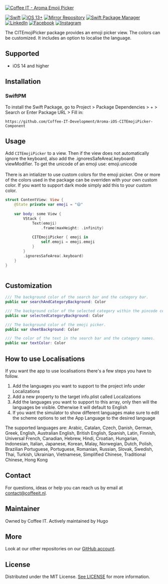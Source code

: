 [![Coffee IT - Aroma Emoji Picker](https://coffeeit.nl/wp-content/uploads/2022/08/Aroma_Emoji_Picker_iOS.png)](https://coffeeit.nl/)

[![Swift](https://img.shields.io/badge/Swift-5.6-red?style=flat-square)](https://img.shields.io/badge/Swift-5.6-red?style=flat-square)
[![iOS 13+](https://img.shields.io/badge/iOS-v14+-pink?style=flat-square)](https://img.shields.io/badge/iOS-v14+-pink?style=flat-square)
[![Mirror Repository](https://img.shields.io/badge/Mirror-Repository-pink?style=flat-square)](https://img.shields.io/badge/Mirror-Repository-pink?style=flat-square)
[![Swift Package Manager](https://img.shields.io/badge/Swift_Package_Manager-Compatible-red?style=flat-square)](https://img.shields.io/badge/Swift_Package_Manager-Compatible-red?style=flat-square)
[![LinkedIn](https://img.shields.io/badge/LinkedIn-@CoffeeIT-blue.svg?style=flat-square)](https://linkedin.com/company/coffee-it)
[![Facebook](https://img.shields.io/badge/Facebook-CoffeeITNL-blue.svg?style=flat-square)](https://www.facebook.com/CoffeeITNL/)
[![Instagram](https://img.shields.io/badge/Instagram-CoffeeITNL-blue.svg?style=flat-square)](https://www.instagram.com/coffeeitnl/)

The CITEmojiPicker package provides an emoji picker view. The colors can be customized.
It includes an option to localise the language.

## Supported
- iOS 14 and higher

## Installation

### SwiftPM

To install the Swift Package, go to Project > Package Dependencies > + > Search or Enter Package URL > Fill in:
```
https://github.com/Coffee-IT-Development/Aroma-iOS-CITEmojiPicker-Component
```


## Usage
Add `CITEmojiPicker` to a view. Then if the view does not automatically ignore the keyboard, also add the .ignoresSafeArea(.keyboard) viewModifier.
To get the unicode of an emoji use: emoji.unicode  
<br>
There is an intializer to use custom colors for the emoji picker. One or more of the colors used in the package can be overriden with your own custom color. If you want to support dark mode simply add this to your custom color.

```swift
struct ContentView: View {
    @State private var emoji = "😄"
    
    var body: some View {
        VStack {
            Text(emoji)
                .frame(maxHeight: .infinity)
                
            CITEmojiPicker { emoji in
                self.emoji = emoji.emoji
            }
        }
        .ignoresSafeArea(.keyboard)
    }
}
    
```

## Customization

```swift
/// The background color of the search bar and the category bar.
public var searchAndCategoryBackground: Color

/// The background color of the selected category within the pincode cells.
public var selectedCategoryBackground: Color

/// The background color of the emoji picker.
public var sheetBackground: Color

/// The color of the text in the search bar and the category names.
public var textColor: Color

```

## How to use Localisations

If you want the app to use localisations there's a few steps you have to follow. 
1. Add the languages you want to support to the project info under Localizations
2. Add a new property to the target info.plist called Localizations
3. Add the languages you want to support to this array, only then will the languages be visible. Otherwise it will default to English
4. If you want the simulator to show different languages make sure to edit the scheme options to set the App Language to the desired language

The supported languages are: Arabic, Catalan, Czech, Danish, German, Greek, English, Australian English, British English, Spanish, Latin, Finnish, Universal French, Canadian, Hebrew, Hindi, Croatian, Hungarian, Indonesian, Italian, Japanese, Korean, Malay, Norwegian, Dutch, Polish, Brazilian Portuguese, Portuguese, Romanian, Russian, Slovak, Swedish, Thai, Turkish, Ukrainian, Vietnamese, Simplified Chinese, Traditional Chinese, Hong Kong


## Contact
For questions, ideas or help you can reach us by email at contact@coffeeit.nl.

## Maintainer

Owned by Coffee IT.
Actively maintained by Hugo

## More

Look at our other repositories on our [GitHub account](https://github.com/orgs/Coffee-IT-Development/repositories).

## License

Distributed under the MIT License. [See LICENSE](LICENSE.txt) for more information.
